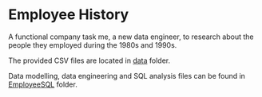 # Employee History 

A functional company task me, a new data engineer, to research about the people they employed during the 1980s and 1990s. 

The provided CSV files are located in [data](data/) folder. 

Data modelling, data engineering and SQL analysis files can be found in [EmployeeSQL](EmployeeSQL/) folder. 
